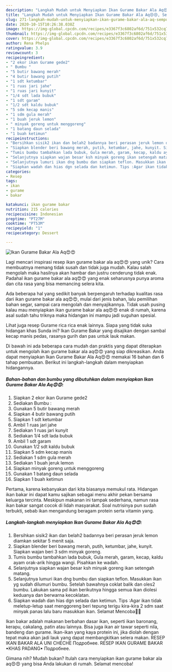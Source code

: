 ```yaml
---
description: "Langkah Mudah untuk Menyiapkan Ikan Gurame Bakar Ala Aq😍😍, Sempurna"
title: "Langkah Mudah untuk Menyiapkan Ikan Gurame Bakar Ala Aq😍😍, Sempurna"
slug: 271-langkah-mudah-untuk-menyiapkan-ikan-gurame-bakar-ala-aq-sempurna
date: 2020-10-15T10:26:38.038Z
image: https://img-global.cpcdn.com/recipes/e3367f3c6802af6d/751x532cq70/ikan-gurame-bakar-ala-aq😍😍-foto-resep-utama.jpg
thumbnail: https://img-global.cpcdn.com/recipes/e3367f3c6802af6d/751x532cq70/ikan-gurame-bakar-ala-aq😍😍-foto-resep-utama.jpg
cover: https://img-global.cpcdn.com/recipes/e3367f3c6802af6d/751x532cq70/ikan-gurame-bakar-ala-aq😍😍-foto-resep-utama.jpg
author: Rena Phelps
ratingvalue: 3.9
reviewcount: 3
recipeingredient:
- "2 ekor ikan Gurame gede2"
- " Bumbu "
- "5 butir bawang merah"
- "4 butir bawang putih"
- "1 sdt ketumbar"
- "1 ruas jari jahe"
- "1 ruas jari kunyit"
- "1/4 sdt lada bubuk"
- "1 sdt garam"
- "1/2 sdt kaldu bubuk"
- "5 sdm kecap manis"
- "1 sdm gula merah"
- "1 buah jeruk lemon"
- " minyak goreng untuk menggoreng"
- "1 batang daun selada"
- "1 buah ketimun"
recipeinstructions:
- "Bersihkan sisik2 ikan dan belah2 badannya beri perasan jeruk lemon diamkan sekitar 5 menit saja."
- "Siapkan blender beri bawang merah, putih, ketumbar, jahe, kunyit. Siapkan wajan beri 3 sdm minyak goreng."
- "Tumis bumbu tambahkan lada bubuk, Gula merah, garam, kecap, kaldu ayam orak-arik hingga wangi. Pisahkan ke wadah."
- "Selanjutnya siapkan wajan besar ksh minyak goreng ikan setengah matang."
- "Selanjutnya lumuri ikan dng bumbu dan siapkan teflon. Masukkan ikan yg sudah dilumuri bumbu. Setelah bawahnya coklat balik dan oles2 bumbu. Lakukan sama pd ikan berikutnya hingga semua ikan diolesi keduanya dan berwarna kecoklatan."
- "Siapkan wadah dan hias dgn selada dan ketimun. Tips :Agar ikan tidak meletup-letup saat menggoreng beri tepung terigu kira-kira 2 sdm saat minyak panas lalu baru masukkan ikan. Selamat Mencoba🙏🙏"
categories:
- Resep
tags:
- ikan
- gurame
- bakar

katakunci: ikan gurame bakar 
nutrition: 215 calories
recipecuisine: Indonesian
preptime: "PT27M"
cooktime: "PT53M"
recipeyield: "1"
recipecategory: Dessert

---
```



![Ikan Gurame Bakar Ala Aq😍😍](https://img-global.cpcdn.com/recipes/e3367f3c6802af6d/751x532cq70/ikan-gurame-bakar-ala-aq😍😍-foto-resep-utama.jpg)

Lagi mencari inspirasi resep ikan gurame bakar ala aq😍😍 yang unik? Cara membuatnya memang tidak susah dan tidak juga mudah. Kalau salah mengolah maka hasilnya akan hambar dan justru cenderung tidak enak. Padahal ikan gurame bakar ala aq😍😍 yang enak seharusnya punya aroma dan cita rasa yang bisa memancing selera kita.

Ada beberapa hal yang sedikit banyak berpengaruh terhadap kualitas rasa dari ikan gurame bakar ala aq😍😍, mulai dari jenis bahan, lalu pemilihan bahan segar, sampai cara mengolah dan menyajikannya. Tidak usah pusing kalau mau menyiapkan ikan gurame bakar ala aq😍😍 enak di rumah, karena asal sudah tahu triknya maka hidangan ini mampu jadi suguhan spesial.

Lihat juga resep Gurame rica rica enak lainnya. Siapa yang tidak suka hidangan khas Sunda ini? Ikan Gurame Bakar yang disajikan dengan sambal kecap manis pedas, rasanya gurih dan pas untuk lauk makan.


Di bawah ini ada beberapa cara mudah dan praktis yang dapat diterapkan untuk mengolah ikan gurame bakar ala aq😍😍 yang siap dikreasikan. Anda dapat menyiapkan Ikan Gurame Bakar Ala Aq😍😍 memakai 16 bahan dan 6 tahap pembuatan. Berikut ini langkah-langkah dalam menyiapkan hidangannya.

<!--inarticleads1-->

##### Bahan-bahan dan bumbu yang dibutuhkan dalam menyiapkan Ikan Gurame Bakar Ala Aq😍😍:

1. Siapkan 2 ekor ikan Gurame gede2
1. Sediakan  Bumbu :
1. Gunakan 5 butir bawang merah
1. Siapkan 4 butir bawang putih
1. Siapkan 1 sdt ketumbar
1. Ambil 1 ruas jari jahe
1. Sediakan 1 ruas jari kunyit
1. Sediakan 1/4 sdt lada bubuk
1. Ambil 1 sdt garam
1. Gunakan 1/2 sdt kaldu bubuk
1. Siapkan 5 sdm kecap manis
1. Sediakan 1 sdm gula merah
1. Sediakan 1 buah jeruk lemon
1. Siapkan  minyak goreng untuk menggoreng
1. Gunakan 1 batang daun selada
1. Siapkan 1 buah ketimun


Pertama, karena kebanyakan dari kita biasanya memukul rata. Hidangan ikan bakar ini dapat kamu sajikan sebagai menu akhir pekan bersama keluarga tercinta. Meskipun makanan ini tampak sederhana, namun rasa ikan bakar sangat cocok di lidah masyarakat. Soal nutrisinya pun sudah terbukti, sebab ikan mengandung beragam protein serta vitamin yang. 

<!--inarticleads2-->

##### Langkah-langkah menyiapkan Ikan Gurame Bakar Ala Aq😍😍:

1. Bersihkan sisik2 ikan dan belah2 badannya beri perasan jeruk lemon diamkan sekitar 5 menit saja.
1. Siapkan blender beri bawang merah, putih, ketumbar, jahe, kunyit. Siapkan wajan beri 3 sdm minyak goreng.
1. Tumis bumbu tambahkan lada bubuk, Gula merah, garam, kecap, kaldu ayam orak-arik hingga wangi. Pisahkan ke wadah.
1. Selanjutnya siapkan wajan besar ksh minyak goreng ikan setengah matang.
1. Selanjutnya lumuri ikan dng bumbu dan siapkan teflon. Masukkan ikan yg sudah dilumuri bumbu. Setelah bawahnya coklat balik dan oles2 bumbu. Lakukan sama pd ikan berikutnya hingga semua ikan diolesi keduanya dan berwarna kecoklatan.
1. Siapkan wadah dan hias dgn selada dan ketimun. Tips :Agar ikan tidak meletup-letup saat menggoreng beri tepung terigu kira-kira 2 sdm saat minyak panas lalu baru masukkan ikan. Selamat Mencoba🙏🙏


Ikan bakar adalah makanan berbahan dasar ikan, seperti ikan baronang, kerapu, cakalang, patin atau lainnya. Bisa juga ikan air tawar seperti nila, bandeng dan gurame. Ikan-ikan yang kaya protein ini, jika diolah dengan tepat maka akan jadi lauk yang dapat membangkitkan selera makan. RESEP IKAN BAKAR ALA UNI CHECHE Подробнее. RESEP IKAN GURAME BAKAR ▪KHAS PADANG▪ Подробнее. 

Gimana nih? Mudah bukan? Itulah cara menyiapkan ikan gurame bakar ala aq😍😍 yang bisa Anda lakukan di rumah. Selamat mencoba!
